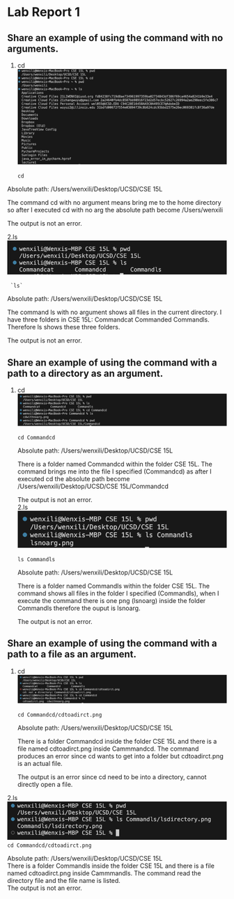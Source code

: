# Lab Report 1
## Share an example of using the command with no arguments.
  1. cd
      ![Image](cdwithnoarg.png)  
     
     `cd`
     
  Absolute path: /Users/wenxili/Desktop/UCSD/CSE 15L
     
  The command cd with no argument means bring me to the home directory so after I executed cd with no arg the absolute path become /Users/wenxili
     
  The output is not an error.

  2.ls
      ![Image](lsnoarg.png)  
      
     `ls`  
     
  Absolute path: /Users/wenxili/Desktop/UCSD/CSE 15L  
     
  The command ls with no argument shows all files in the current directory. I have three folders in CSE 15L: Commandcat Commanded Commandls. Therefore ls shows these three folders.  
     
  The output is not an error.  
  
## Share an example of using the command with a path to a directory as an argument.  
  1. cd
      ![Image](cdtoadirct.png)  
     
      `cd Commandcd`  
     
      Absolute path: /Users/wenxili/Desktop/UCSD/CSE 15L  
     
      There is a folder named Commandcd within the folder CSE 15L. The command brings me into the file I specified (Commandcd) as after I executed cd the absolute path become /Users/wenxili/Desktop/UCSD/CSE 15L/Commandcd  
     
      The output is not an error.  
  2.ls
      ![Image](lsdirectory.png)  
     
     `ls Commandls`  
     
      Absolute path: /Users/wenxili/Desktop/UCSD/CSE 15L  
     
      There is a folder named Commandls within the folder CSE 15L. The command shows all files in the folder I specified (Commandls), when I execute the command there is one png (lsnoarg) inside the folder Commandls therefore the ouput is lsnoarg.  
     
      The output is not an error.  
     

## Share an example of using the command with a path to a file as an argument.
  1. cd  
     ![Image](cdtoafile.png)  
     
     `cd Commandcd/cdtoadirct.png`  
     
     Absolute path: /Users/wenxili/Desktop/UCSD/CSE 15L  
     
     There is a folder Commandcd inside the folder CSE 15L and there is a file named cdtoadirct.png inside Cammmandcd. The command produces an error since cd wants to get into a folder but cdtoadirct.png is an actual file.  
     
     The output is an error since cd need to be into a directory, cannot directly open a file.  

  2.ls
      ![Image](lsfile.png)  
      `cd Commandcd/cdtoadirct.png`  
      
  Absolute path: /Users/wenxili/Desktop/UCSD/CSE 15L  
  There is a folder Commandls inside the folder CSE 15L and there is a file named cdtoadirct.png inside Cammmandls. The command read the directory file and the file name is listed.  
  The output is not an error.

